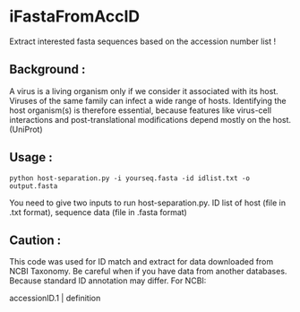 # **iFastaFromAccID**

Extract interested fasta sequences based on the accession number list !

## **Background :**
A virus is a living organism only if we consider it associated with its host. Viruses of the same family can infect a wide range of hosts. Identifying the host organism(s) is therefore essential, because features like virus-cell interactions and post-translational modifications depend mostly on the host. (UniProt)

## **Usage :**
```
python host-separation.py -i yourseq.fasta -id idlist.txt -o output.fasta
```
You need to give two inputs to run host-separation.py. ID list of host (file in .txt format), sequence data (file in .fasta format)
## **Caution :**
This code was used for ID match and extract for data downloaded from NCBI Taxonomy. Be careful when if you have data from another databases. Because standard ID annotation may differ. For NCBI:

accessionID.1 | definition
